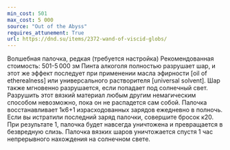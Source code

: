 ```yaml
---
min_cost: 501
max_cost: 5 000
source: "Out of the Abyss"
requires_attunement: True
url: https://dnd.su/items/2372-wand-of-viscid-globs/
---
```


Волшебная палочка, редкая (требуется настройка)
Рекомендованная стоимость: 501-5 000 зм
Пинта алкоголя полностью разрушает шар, и этот же эффект последует при применении масла эфирности [oil of etherealness] или универсального растворителя [universal solvent]. Шар также мгновенно разрушается, если попадает под солнечный свет. Разрушить этот вязкий материал любым другим немагическим способом невозможно, пока он не распадется сам собой.
Палочка восстанавливает 1к6+1 израсходованных зарядов ежедневно в полночь. Если вы истратили последний заряд палочки, совершите бросок к20. При результате 1, палочка будет навсегда уничтожена и превращается в безвредную слизь. Палочка вязких шаров уничтожается спустя 1 час непрерывного нахождения на солнечном свете.